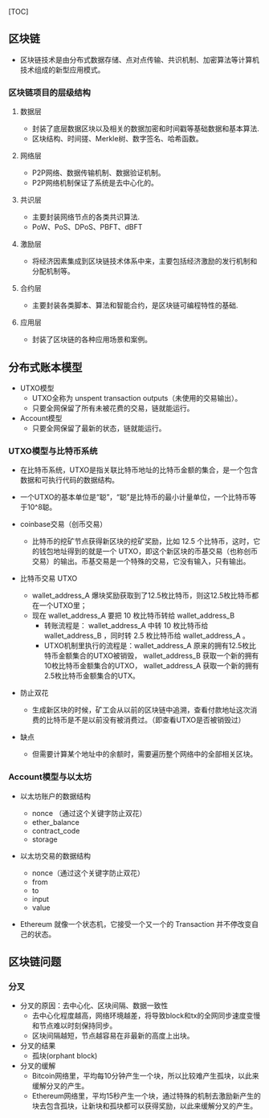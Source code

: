 [TOC]

## 区块链
- 区块链技术是由分布式数据存储、点对点传输、共识机制、加密算法等计算机技术组成的新型应用模式。

### 区块链项目的层级结构
1. 数据层
    - 封装了底层数据区块以及相关的数据加密和时间戳等基础数据和基本算法.
    - 区块结构、时间搓、Merkle树、数字签名、哈希函数。

2. 网络层
    - P2P网络、数据传输机制、数据验证机制。
    - P2P网络机制保证了系统是去中心化的。

3. 共识层
    - 主要封装网络节点的各类共识算法.
    - PoW、PoS、DPoS、PBFT、dBFT

4. 激励层
    - 将经济因素集成到区块链技术体系中来，主要包括经济激励的发行机制和分配机制等。

5. 合约层
    - 主要封装各类脚本、算法和智能合约，是区块链可编程特性的基础.

6. 应用层
    - 封装了区块链的各种应用场景和案例。


## 分布式账本模型

- UTXO模型
    - UTXO全称为 unspent transaction outputs（未使用的交易输出）。
    - 只要全网保留了所有未被花费的交易，链就能运行。
- Account模型
    - 只要全网保留了最新的状态，链就能运行。

### UTXO模型与比特币系统

- 在比特币系统，UTXO是指关联比特币地址的比特币金额的集合，是一个包含数据和可执行代码的数据结构。

- 一个UTXO的基本单位是“聪”，“聪”是比特币的最小计量单位，一个比特币等于10^8聪。

- coinbase交易（创币交易）
    - 比特币的挖矿节点获得新区块的挖矿奖励，比如 12.5 个比特币，这时，它的钱包地址得到的就是一个 UTXO，即这个新区块的币基交易（也称创币交易）的输出。币基交易是一个特殊的交易，它没有输入，只有输出。

- 比特币交易 UTXO
    - wallet_address_A 爆块奖励获取到了12.5枚比特币，则这12.5枚比特币都在一个UTXO里；
    - 现在 wallet_address_A 要把 10 枚比特币转给 wallet_address_B 
        - 转账流程是： wallet_address_A 中转 10 枚比特币给 wallet_address_B ，同时转 2.5 枚比特币给 wallet_address_A 。
        - UTXO机制里执行的流程是：wallet_address_A 原来的拥有12.5枚比特币金额集合的UTXO被销毁， wallet_address_B 获取一个新的拥有10枚比特币金额集合的UTXO， wallet_address_A 获取一个新的拥有2.5枚比特币金额集合的UTX。

- 防止双花
    - 生成新区块的时候，矿工会从以前的区块链中追溯，查看付款地址这次消费的比特币是不是以前没有被消费过。（即查看UTXO是否被销毁过）

- 缺点
    - 但需要计算某个地址中的余额时，需要遍历整个网络中的全部相关区块。

### Account模型与以太坊
- 以太坊账户的数据结构
    - nonce （通过这个关键字防止双花）
    - ether_balance
    - contract_code
    - storage

- 以太坊交易的数据结构
    - nonce（通过这个关键字防止双花）
    - from
    - to
    - input
    - value

- Ethereum 就像一个状态机，它接受一个又一个的 Transaction 并不停改变自己的状态。



## 区块链问题
### 分叉
- 分叉的原因：去中心化、区块间隔、数据一致性
    - 去中心化程度越高，网络环境越差，将导致block和tx的全网同步速度变慢和节点难以时刻保持同步。
    - 区块间隔越短，节点越容易在非最新的高度上出块。
- 分叉的结果
    - 孤块(orphant block)
- 分叉的缓解
    - Bitcoin网络里，平均每10分钟产生一个块，所以比较难产生孤块，以此来缓解分叉的产生。
    - Ethereum网络里，平均15秒产生一个块，通过特殊的机制去激励新产生的块去包含孤块，让新块和孤块都可以获得奖励，以此来缓解分叉的产生。
